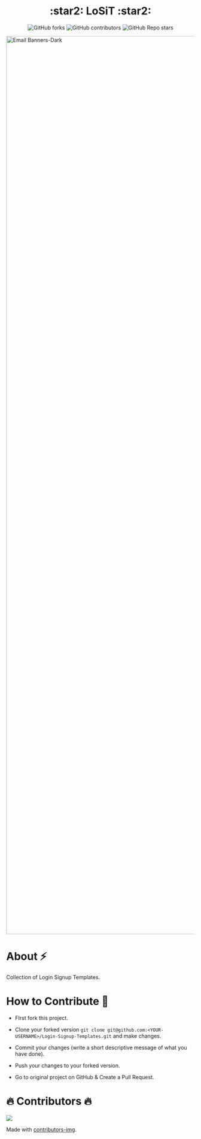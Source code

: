 <h1 align="center">
   :star2: LoSiT :star2:
</h1>
<p align="center">
   <img alt="GitHub forks" src="https://img.shields.io/github/forks/NishikantaRay/Login-Signup-Templates?style=social">
   <img alt="GitHub contributors" src="https://img.shields.io/github/contributors/NishikantaRay/Login-Signup-Templates">
   <img alt="GitHub Repo stars" src="https://img.shields.io/github/stars/NishikantaRay/Login-Signup-Templates?style=social">
</p>
<img width="2400" alt="Email Banners-Dark" src="https://user-images.githubusercontent.com/62615392/190501454-8a663b23-449e-4496-bad9-df90809bccb1.png">



# About :zap:
Collection of Login Signup Templates.

# How to Contribute :dart:

- FIrst fork this project.

- Clone your forked version ```git clone git@github.com:<YOUR-USERNAME>/Login-Signup-Templates.git```
 and make changes.

- Commit your changes (write a short descriptive message of what you have done).

- Push your changes to your forked version.

- Go to original project on GitHub & Create a Pull Request.


# :fire: Contributors :fire:

<a href="https://github.com/NishikantaRay/Login-Signup-Templates/graphs/contributors">
  <img src="https://contrib.rocks/image?repo=NishikantaRay/Login-Signup-Templates" />
</a>

Made with [contributors-img](https://contrib.rocks).
<!-- ## Demo

![App Screenshot](https://raw.githubusercontent.com/NishikantaRay/Login-Signup-Templates/main/Texture%20Background-10/pic1.png)

![App Screenshot](Login%20Form/pic3.png)

![App Screenshot](https://raw.githubusercontent.com/NishikantaRay/Login-Signup-Templates/main/Slide%20Down%20Login%20Form-11/pic2.png)

![App Screenshot](image/pic4.png)

![App Screenshot](image/pic5.png)

![App Screenshot](image/pic6.png)

![App Screenshot](image/pic6.png)

![App Screenshot](image/l2.png)

![App Screenshot](image/contactpage-1.png)

![App Screenshot](image/glass-login.png)

![App Screenshot](neumorphism-loginpage-8/Annotation%202021-10-01%20090849.png)

![App Screenshot](image/landingpage.png)

![App Screenshot](image/pic4.png)

![App Screenshot](image/landingpage1.png)

![App Screenshot](image/loginpage10.png)

![App Screenshot](image/glass-login.png)

![App Screenshot](image/loginpage1.png)

![App Screenshot](image/asish.png)

![App Screenshot](image/asish.png)

![App Screenshot](image/loginp.png)

![App Screenshot](image/contactpage-1.png)

![App Screenshot](loginpage20/landingpage4.png)

![App Screenshot](loginpage-21/landingpage3.png)

![App Screenshot](loginpage-22/landingpage-5.png)

![App Screenshot](image/minimal-login-form.png)
 -->
